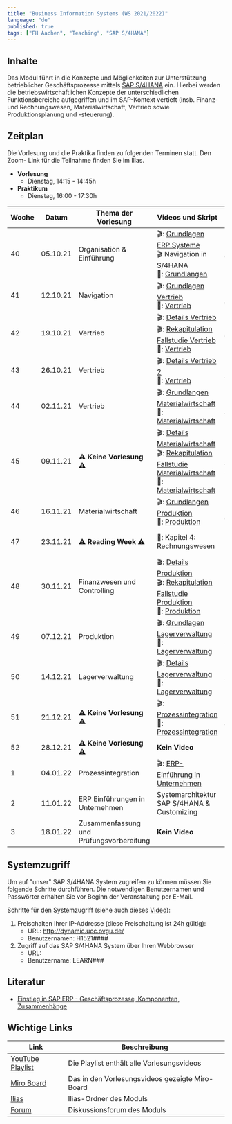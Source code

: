 ```yaml
---
title: "Business Information Systems (WS 2021/2022)"
language: "de"
published: true
tags: ["FH Aachen", "Teaching", "SAP S/4HANA"]
---
```


## Inhalte

Das Modul führt in die Konzepte und Möglichkeiten zur Unterstützung
betrieblicher Geschäftsprozesse mittels
[SAP S/4HANA](https://www.sap.com/products/s4hana-erp.html) ein.
Hierbei werden die betriebswirtschaftlichen Konzepte der unterschiedlichen
Funktionsbereiche aufgegriffen und im SAP-Kontext vertieft
(insb. Finanz- und Rechnungswesen, Materialwirtschaft, Vertrieb sowie
Produktionsplanung und -steuerung).

## Zeitplan

Die Vorlesung und die Praktika finden zu folgenden Terminen statt. Den Zoom-
Link für die Teilnahme finden Sie im Ilias.

- **Vorlesung**
    - Dienstag, 14:15 - 14:45h
- **Praktikum**
    - Dienstag, 16:00 - 17:30h

| Woche | Datum | Thema der Vorlesung | Videos und Skript | Praktikumsaufgabe |
| ----- | ----- | ------------------- | ----------------- | ----------------- |
| 40 | 05.10.21 |Organisation & Einführung | 🎬: [Grundlagen ERP Systeme](https://youtu.be/UC1czfAo_NM) <br/> 🎬 Navigation in S/4HANA <br/>📕: [Grundlangen](02_grundlagen.pdf) | ✅: [Fallstudie Navigation]() <br/> 📗: [Global Bike Story]() |
| 41 | 12.10.21 | Navigation | 🎬: [Grundlagen Vertrieb]() <br/> 📕: [Vertrieb]() | ✅: [Fallstudie Vertrieb]() |
| 42 | 19.10.21 | Vertrieb | 🎬: [Details Vertrieb]() <br/> 🎬: [Rekapitulation Fallstudie Vertrieb]() <br/>📕: [Vertrieb]() | ✅: [Praxisfall Vertrieb 1]()<br/> ⁉️: [Quiz]()|
| 43 | 26.10.21 | Vertrieb | 🎬: [Details Vertrieb 2]() <br/>📕: [Vertrieb]() | ✅: [Praxisfall Vertrieb 2]()|
| 44 | 02.11.21 | Vertrieb | 🎬: [Grundlangen Materialwirtschaft]()<br/>📕: [Materialwirtschaft]() | ✅: [Fallstudie Materialwirtschaft]()   |
| 45 | 09.11.21 | ⚠️  **Keine Vorlesung** ⚠️ | 🎬: [Details Materialwirtschaft]() <br/> 🎬: [Rekapitulation Fallstudie Materialwirtschaft]()<br/>📕: [Materialwirtschaft]()   | ✅: [Praxisfall Materialwirtschaft]() <br/> [⁉️: Quiz]()|
| 46 | 16.11.21 |Materialwirtschaft | 🎬: [Grundlangen Produktion]() <br/>📕: [Produktion]() | ✅: [Fallstudie Produktion]()|
| 47 | 23.11.21 | ⚠️  **Reading Week** ⚠️ |📕: Kapitel 4: Rechnungswesen | ✅: [Fallstudie FI]() <br/> ✅: [Fallstudie CO]() <br/> ⁉️: [Quiz]()|
| 48 | 30.11.21 | Finanzwesen und Controlling | 🎬: [Details Produktion]() <br/> 🎬: [Rekapitulation Fallstudie Produktion]() <br/> 📕: [Produktion]() | ✅: [Praxisfall PP]() <br/> ⁉️: [Quiz]()|
| 49 | 07.12.21 | Produktion | 🎬: [Grundlagen Lagerverwaltung]() <br/> 📕: [Lagerverwaltung]() | ✅: [Fallstudie Lagerverwaltung]() |
| 50 | 14.12.21 | Lagerverwaltung | 🎬: [Details Lagerverwaltung]() <br/> 📕: [Lagerverwaltung]() | ✅: [Praxisfall Lagerverwaltung]() <br/> ⁉️: [Quiz](h)|
| 51 | 21.12.21 | ⚠️  **Keine Vorlesung** ⚠️ |🎬: [Prozessintegration]() <br/> 📕: [Prozessintegration]() | ✅: [Praxisfall Prozessintegration]() |
| 52 | 28.12.21 | ⚠️  **Keine Vorlesung** ⚠️ | **Kein Video** | **Kein Praktikum** |
| 1 | 04.01.22 | Prozessintegration | 🎬: [ERP-Einführung in Unternehmen]() | **Kein Praktikum** |
| 2 | 11.01.22 | ERP Einführungen in Unternehmen | Systemarchitektur SAP S/4HANA & Customizing | **Kein Praktikum** |
| 3 | 18.01.22 | Zusammenfassung und Prüfungsvorbereitung | **Kein Video** | **Kein Praktikum** |


## Systemzugriff

Um auf "unser" SAP S/4HANA System zugreifen zu können müssen Sie folgende Schritte
durchführen. Die notwendigen Benutzernamen und Passwörter erhalten Sie vor
Beginn der Veranstaltung per E-Mail.

Schritte für den Systemzugriff (siehe auch dieses [Video](https://youtu.be/kibeQuMlYKQ)):

1. Freischalten Ihrer IP-Addresse (diese Freischaltung ist 24h gültig):
    - URL: http://dynamic.ucc.ovgu.de/
    - Benutzernamen: H1521####
2. Zugriff auf das SAP S/4HANA System über Ihren Webbrowser
    - URL:
    - Benutzername: LEARN###

## Literatur
* [Einstieg in SAP ERP - Geschäftsprozesse, Komponenten, Zusammenhänge](https://www.rheinwerk-verlag.de/einstieg-in-sap-erp-geschaeftsprozesse-komponenten-zusammenhaenge-erklaert-am-beispielunternehmen-global-bike/)

## Wichtige Links

| Link | Beschreibung |
| ---- | ------------ |
| [YouTube Playlist]() | Die Playlist enthält alle Vorlesungsvideos |
| [Miro Board](https://miro.com/app/board/o9J_klaBjMQ=/) | Das in den Vorlesungsvideos gezeigte Miro-Board |
| [Ilias]() | Ilias-Ordner des Moduls |
| [Forum]() | Diskussionsforum des Moduls |
